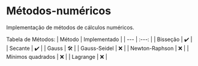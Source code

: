 # Métodos-numéricos
Implementação de métodos de cálculos numéricos.

Tabela de Métodos:
| Método | Implementado |
| --- | :---: |
| Bisseção | ✔️ |
| Secante | ✔️ |
| Gauss | 🛠 |
| Gauss-Seidel | ❌ |
| Newton-Raphson | ❌ |
| Mínimos quadrados | ❌ |
| Lagrange | ❌ |
